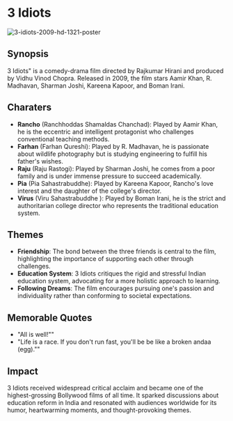 # **3 Idiots**
![3-idiots-2009-hd-1321-poster](https://github.com/Allerriya/app-dev/assets/169507770/bd6ab3f3-bb2a-4ba4-8586-02a64ad946ed)

## **Synopsis**
3 Idiots" is a comedy-drama film directed by Rajkumar Hirani and produced by Vidhu Vinod Chopra. Released in 2009, the film stars Aamir Khan, R. Madhavan, Sharman Joshi, Kareena Kapoor, and Boman Irani.

## **Charaters**
- **Rancho** (Ranchhoddas Shamaldas Chanchad): Played by Aamir Khan, he is the eccentric and intelligent protagonist who challenges conventional teaching methods.
- **Farhan** (Farhan Qureshi): Played by R. Madhavan, he is passionate about wildlife photography but is studying engineering to fulfill his father's wishes.
- **Raju** (Raju Rastogi): Played by Sharman Joshi, he comes from a poor family and is under immense pressure to succeed academically.
- **Pia** (Pia Sahastrabuddhe): Played by Kareena Kapoor, Rancho's love interest and the daughter of the college's director.
- **Virus** (Viru Sahastrabuddhe ): Played by Boman Irani, he is the strict and authoritarian college director who represents the traditional education system.

## **Themes**
- **Friendship**: The bond between the three friends is central to the film, highlighting the importance of supporting each other through challenges.
- **Education System**: 3 Idiots critiques the rigid and stressful Indian education system, advocating for a more holistic approach to learning.
- **Following Dreams**: The film encourages pursuing one's passion and individuality rather than conforming to societal expectations.

## **Memorable Quotes**
- "All is well!""
- "Life is a race. If you don't run fast, you'll be be like a broken andaa (egg).""

## **Impact**
3 Idiots received widespread critical acclaim and became one of the highest-grossing Bollywood films of all time. It sparked discussions about education reform in India and resonated with audiences worldwide for its humor, heartwarming moments, and thought-provoking themes.





